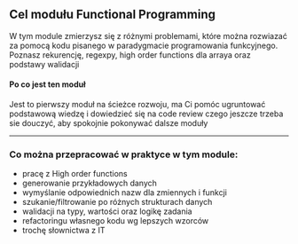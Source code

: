 ## Cel modułu Functional Programming

W tym module zmierzysz się z różnymi problemami, które można rozwiazać za pomocą kodu pisanego w paradygmacie programowania funkcyjnego. Poznasz rekurencję, regexpy, high order functions dla arraya oraz podstawy walidacji


#### Po co jest ten moduł
Jest to pierwszy moduł na ścieżce rozwoju, ma Ci pomóc ugruntować podstawową wiedzę i dowiedzieć się na code review czego jeszcze trzeba sie douczyć, aby spokojnie pokonywać dalsze moduły

***

### Co można przepracować w praktyce w tym module:
- pracę z High order functions
- generowanie przykładowych danych
- wymyślanie odpowiednich nazw dla zmiennych i funkcji
- szukanie/filtrowanie po różnych strukturach danych
- walidacji na typy, wartości oraz logikę zadania
- refactoringu własnego kodu wg lepszych wzorców
- trochę słownictwa z IT

